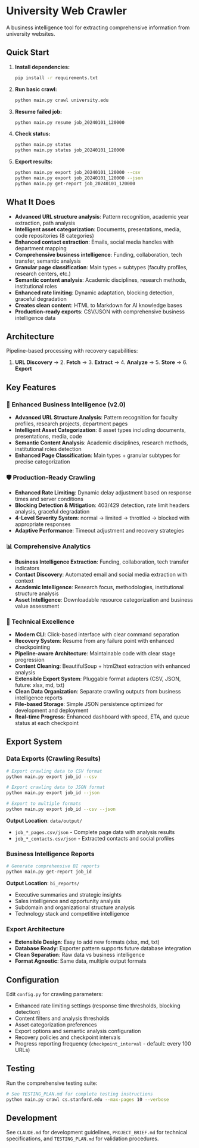 # University Web Crawler

A business intelligence tool for extracting comprehensive information from university websites.

## Quick Start

1. **Install dependencies:**
   ```bash
   pip install -r requirements.txt
   ```

2. **Run basic crawl:**
   ```bash
   python main.py crawl university.edu
   ```

3. **Resume failed job:**
   ```bash
   python main.py resume job_20240101_120000
   ```

4. **Check status:**
   ```bash
   python main.py status
   python main.py status job_20240101_120000
   ```

5. **Export results:**
   ```bash
   python main.py export job_20240101_120000 --csv
   python main.py export job_20240101_120000 --json
   python main.py get-report job_20240101_120000
   ```

## What It Does

- **Advanced URL structure analysis**: Pattern recognition, academic year extraction, path analysis
- **Intelligent asset categorization**: Documents, presentations, media, code repositories (8 categories)
- **Enhanced contact extraction**: Emails, social media handles with department mapping  
- **Comprehensive business intelligence**: Funding, collaboration, tech transfer, semantic analysis
- **Granular page classification**: Main types + subtypes (faculty profiles, research centers, etc.)
- **Semantic content analysis**: Academic disciplines, research methods, institutional roles
- **Enhanced rate limiting**: Dynamic adaptation, blocking detection, graceful degradation
- **Creates clean content**: HTML to Markdown for AI knowledge bases
- **Production-ready exports**: CSV/JSON with comprehensive business intelligence data

## Architecture

Pipeline-based processing with recovery capabilities:
1. **URL Discovery** → 2. **Fetch** → 3. **Extract** → 4. **Analyze** → 5. **Store** → 6. **Export**

## Key Features

### 🎯 Enhanced Business Intelligence (v2.0)
- **Advanced URL Structure Analysis**: Pattern recognition for faculty profiles, research projects, department pages
- **Intelligent Asset Categorization**: 8 asset types including documents, presentations, media, code
- **Semantic Content Analysis**: Academic disciplines, research methods, institutional roles detection
- **Enhanced Page Classification**: Main types + granular subtypes for precise categorization

### 🛡️ Production-Ready Crawling  
- **Enhanced Rate Limiting**: Dynamic delay adjustment based on response times and server conditions
- **Blocking Detection & Mitigation**: 403/429 detection, rate limit headers analysis, graceful degradation
- **4-Level Severity System**: normal → limited → throttled → blocked with appropriate responses
- **Adaptive Performance**: Timeout adjustment and recovery strategies

### 📊 Comprehensive Analytics
- **Business Intelligence Extraction**: Funding, collaboration, tech transfer indicators
- **Contact Discovery**: Automated email and social media extraction with context
- **Academic Intelligence**: Research focus, methodologies, institutional structure analysis
- **Asset Intelligence**: Downloadable resource categorization and business value assessment

### 🔧 Technical Excellence
- **Modern CLI**: Click-based interface with clear command separation
- **Recovery System**: Resume from any failure point with enhanced checkpointing
- **Pipeline-aware Architecture**: Maintainable code with clear stage progression
- **Content Cleaning**: BeautifulSoup + html2text extraction with enhanced analysis
- **Extensible Export System**: Pluggable format adapters (CSV, JSON, future: xlsx, md, txt)
- **Clean Data Organization**: Separate crawling outputs from business intelligence reports
- **File-based Storage**: Simple JSON persistence optimized for development and deployment
- **Real-time Progress**: Enhanced dashboard with speed, ETA, and queue status at each checkpoint

## Export System

### Data Exports (Crawling Results)
```bash
# Export crawling data to CSV format
python main.py export job_id --csv

# Export crawling data to JSON format
python main.py export job_id --json

# Export to multiple formats
python main.py export job_id --csv --json
```

**Output Location**: `data/output/`
- `job_*_pages.csv/json` - Complete page data with analysis results
- `job_*_contacts.csv/json` - Extracted contacts and social profiles

### Business Intelligence Reports
```bash
# Generate comprehensive BI reports
python main.py get-report job_id
```

**Output Location**: `bi_reports/`
- Executive summaries and strategic insights
- Sales intelligence and opportunity analysis
- Subdomain and organizational structure analysis
- Technology stack and competitive intelligence

### Export Architecture
- **Extensible Design**: Easy to add new formats (xlsx, md, txt)
- **Database Ready**: Exporter pattern supports future database integration
- **Clean Separation**: Raw data vs business intelligence
- **Format Agnostic**: Same data, multiple output formats

## Configuration

Edit `config.py` for crawling parameters:
- Enhanced rate limiting settings (response time thresholds, blocking detection)
- Content filters and analysis thresholds
- Asset categorization preferences
- Export options and semantic analysis configuration
- Recovery policies and checkpoint intervals
- Progress reporting frequency (`checkpoint_interval` - default: every 100 URLs)

## Testing

Run the comprehensive testing suite:
```bash
# See TESTING_PLAN.md for complete testing instructions
python main.py crawl cs.stanford.edu --max-pages 10 --verbose
```

## Development

See `CLAUDE.md` for development guidelines, `PROJECT_BRIEF.md` for technical specifications, and `TESTING_PLAN.md` for validation procedures.